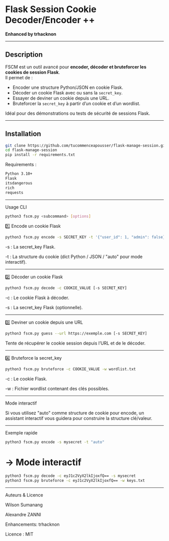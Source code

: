 # Flask Session Cookie Decoder/Encoder ++

**Enhanced by trhacknon**  

---

## Description

FSCM est un outil avancé pour **encoder, décoder et bruteforcer les cookies de session Flask**.  
Il permet de :

- Encoder une structure Python/JSON en cookie Flask.
- Décoder un cookie Flask avec ou sans la `secret_key`.
- Essayer de deviner un cookie depuis une URL.
- Bruteforcer la `secret_key` à partir d’un cookie et d’un wordlist.

Idéal pour des démonstrations ou tests de sécurité de sessions Flask.

---

## Installation

```bash
git clone https://github.com/tucommenceapousser/flask-manage-session.git
cd flask-manage-session
pip install -r requirements.txt
```

Requirements :
```bash
Python 3.10+
Flask
itsdangerous
rich
requests
```


---

Usage CLI

```bash
python3 fscm.py <subcommand> [options]
```

1️⃣ Encode un cookie Flask

```bash
python3 fscm.py encode -s SECRET_KEY -t '{"user_id": 1, "admin": false}'
```
-s : La secret_key Flask.

-t : La structure du cookie (dict Python / JSON / "auto" pour mode interactif).



---

2️⃣ Décoder un cookie Flask

```bash
python3 fscm.py decode -c COOKIE_VALUE [-s SECRET_KEY]
```

-c : Le cookie Flask à décoder.

-s : La secret_key Flask (optionnelle).



---

3️⃣ Deviner un cookie depuis une URL

```bash
python3 fscm.py guess --url https://exemple.com [-s SECRET_KEY]
```

Tente de récupérer le cookie session depuis l’URL et de le décoder.



---

4️⃣ Bruteforce la secret_key

```bash
python3 fscm.py bruteforce -c COOKIE_VALUE -w wordlist.txt
```

-c : Le cookie Flask.

-w : Fichier wordlist contenant des clés possibles.



---

Mode interactif

Si vous utilisez "auto" comme structure de cookie pour encode, un assistant interactif vous guidera pour construire la structure clé/valeur.


---

Exemple rapide

```bash
python3 fscm.py encode -s mysecret -t "auto"
```

# -> Mode interactif

```bash
python3 fscm.py decode -c eyJ1c2VyX2lkIjoxfQ== -s mysecret
python3 fscm.py bruteforce -c eyJ1c2VyX2lkIjoxfQ== -w keys.txt
```

---

Auteurs & Licence

Wilson Sumanang

Alexandre ZANNI

Enhancements: trhacknon


Licence : MIT
